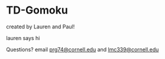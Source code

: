 # TD-Gomoku

created by Lauren and Paul!

lauren says hi

Questions? email prg74@cornell.edu and lmc339@cornell.edu
